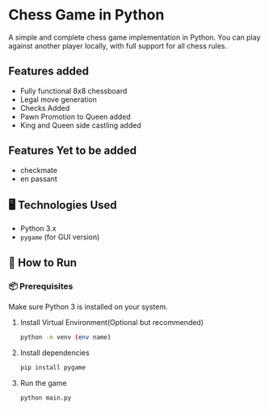 # Chess Game in Python

A simple and complete chess game implementation in Python. You can play against another player locally, with full support for all chess rules.

##  Features added

- Fully functional 8x8 chessboard
- Legal move generation
- Checks Added
- Pawn Promotion to Queen added
- King and Queen side castling added

## Features Yet to be added
- checkmate
- en passant



## 🖥️ Technologies Used

- Python 3.x
- `pygame` (for GUI version)


## 🧩 How to Run

### 📦 Prerequisites

Make sure Python 3 is installed on your system.

1. Install Virtual Environment(Optional but recommended)
    ```bash
    python -m venv (env name)
    ```
2. Install dependencies

    ```bash
    pip install pygame
    ```
3. Run the game
    ```bash
    python main.py
    ```

